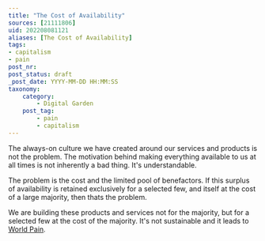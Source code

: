 ```yaml
---
title: "The Cost of Availability"
sources: [21111806]
uid: 202208081121
aliases: [The Cost of Availability]
tags: 
- capitalism
- pain
post_nr:
post_status: draft
_post_date: YYYY-MM-DD HH:MM:SS
taxonomy:
    category:
        - Digital Garden
    post_tag:
        - pain
        - capitalism
---
```


The always-on culture we have created around our services and products is not the problem. The motivation behind making everything available to us at all times is not inherently a bad thing. It's understandable.

The problem is the cost and the limited pool of benefactors. If this surplus of availability is retained exclusively for a selected few, and itself at the cost of a large majority, then thats the problem.

We are building these products and services not for the majority, but for a selected few at the cost of the majority. It's not sustainable and it leads to [World Pain](world-pain.md).
